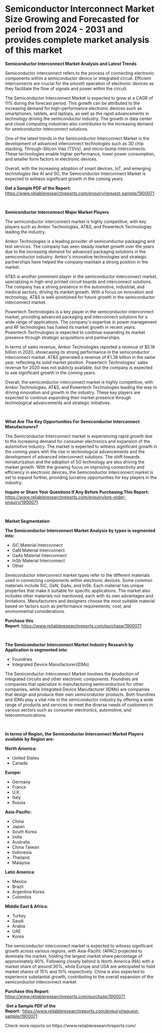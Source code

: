 <p><h1>Semiconductor Interconnect Market Size Growing and Forecasted for period from 2024 - 2031 and provides complete market analysis of this market</h1></p><p><strong>Semiconductor Interconnect Market Analysis and Latest Trends</strong></p>
<p><p>Semiconductor interconnect refers to the process of connecting electronic components within a semiconductor device or integrated circuit. Efficient interconnects are crucial for the smooth operation of electronic devices as they facilitate the flow of signals and power within the circuit.</p><p>The Semiconductor Interconnect Market is expected to grow at a CAGR of 11% during the forecast period. This growth can be attributed to the increasing demand for high-performance electronic devices such as smartphones, tablets, and laptops, as well as the rapid advancements in technology driving the semiconductor industry. The growth in data center and cloud computing industries also contributes to the increasing demand for semiconductor interconnect solutions.</p><p>One of the latest trends in the Semiconductor Interconnect Market is the development of advanced interconnect technologies such as 3D chip stacking, Through-Silicon Vias (TSVs), and micro-bump interconnects. These technologies enable higher performance, lower power consumption, and smaller form factors in electronic devices.</p><p>Overall, with the increasing adoption of smart devices, IoT, and emerging technologies like AI and 5G, the Semiconductor Interconnect Market is expected to witness significant growth in the coming years.</p></p>
<p><strong>Get a Sample PDF of the Report:&nbsp;</strong> <a href="https://www.reliableresearchreports.com/enquiry/request-sample/1900071">https://www.reliableresearchreports.com/enquiry/request-sample/1900071</a></p>
<p>&nbsp;</p>
<p><strong>Semiconductor Interconnect Major Market Players</strong></p>
<p><p>The semiconductor interconnect market is highly competitive, with key players such as Amkor Technologies, AT&S, and Powertech Technologies leading the industry. </p><p>Amkor Technologies is a leading provider of semiconductor packaging and test services. The company has seen steady market growth over the years due to the increasing demand for advanced packaging solutions in the semiconductor industry. Amkor's innovative technologies and strategic partnerships have helped the company maintain a strong position in the market.</p><p>AT&S is another prominent player in the semiconductor interconnect market, specializing in high-end printed circuit boards and interconnect solutions. The company has a strong presence in the automotive, industrial, and medical sectors, driving its market growth. With a focus on innovation and technology, AT&S is well-positioned for future growth in the semiconductor interconnect market.</p><p>Powertech Technologies is a key player in the semiconductor interconnect market, providing advanced packaging and interconnect solutions for a wide range of applications. The company's expertise in power management and RF technologies has fueled its market growth in recent years. Powertech Technologies is expected to continue expanding its market presence through strategic acquisitions and partnerships.</p><p>In terms of sales revenue, Amkor Technologies reported a revenue of $5.18 billion in 2020, showcasing its strong performance in the semiconductor interconnect market. AT&S generated a revenue of €1.38 billion in the same year, reflecting its solid market position. Powertech Technologies' sales revenue for 2020 was not publicly available, but the company is expected to see significant growth in the coming years.</p><p>Overall, the semiconductor interconnect market is highly competitive, with Amkor Technologies, AT&S, and Powertech Technologies leading the way in driving innovation and growth in the industry. These key players are expected to continue expanding their market presence through technological advancements and strategic initiatives.</p></p>
<p>&nbsp;</p>
<p><strong>What Are The Key Opportunities For Semiconductor Interconnect Manufacturers?</strong></p>
<p><p>The Semiconductor Interconnect market is experiencing rapid growth due to the increasing demand for consumer electronics and expansion of the automotive industry. The market is expected to witness significant growth in the coming years with the rise in technological advancements and the development of advanced interconnect solutions. The shift towards miniaturization and the adoption of 5G technology are also driving the market growth. With the growing focus on improving connectivity and efficiency in electronic devices, the Semiconductor Interconnect market is set to expand further, providing lucrative opportunities for key players in the industry.</p></p>
<p><strong>Inquire or Share Your Questions If Any Before Purchasing This Report:</strong> <a href="https://www.reliableresearchreports.com/enquiry/pre-order-enquiry/1900071">https://www.reliableresearchreports.com/enquiry/pre-order-enquiry/1900071</a></p>
<p>&nbsp;</p>
<p><strong>Market Segmentation</strong></p>
<p><strong>The Semiconductor Interconnect Market Analysis by types is segmented into:</strong></p>
<p><ul><li>SiC Material Interconnect</li><li>GaN Material Interconnect</li><li>GaAs Material Interconnect</li><li>InSb Material Interconnect</li><li>Other</li></ul></p>
<p><p>Semiconductor interconnect market types refer to the different materials used in connecting components within electronic devices. Some common materials include SiC, GaN, GaAs, and InSb. Each material has unique properties that make it suitable for specific applications. The market also includes other materials not mentioned, each with its own advantages and limitations. Manufacturers and designers choose the most suitable material based on factors such as performance requirements, cost, and environmental considerations.</p></p>
<p><strong>Purchase this Report:&nbsp;</strong><a href="https://www.reliableresearchreports.com/purchase/1900071">https://www.reliableresearchreports.com/purchase/1900071</a></p>
<p>&nbsp;</p>
<p><strong>The Semiconductor Interconnect Market Industry Research by Application is segmented into:</strong></p>
<p><ul><li>Foundries</li><li>Integrated Device Manufacturer(IDMs)</li></ul></p>
<p><p>The Semiconductor Interconnect Market involves the production of integrated circuits and other electronic components. Foundries are companies that specialize in manufacturing semiconductors for other companies, while Integrated Device Manufacturer (IDMs) are companies that design and produce their own semiconductor products. Both foundries and IDMs play a vital role in the semiconductor industry by offering a wide range of products and services to meet the diverse needs of customers in various sectors such as consumer electronics, automotive, and telecommunications.</p></p>
<p>&nbsp;</p>
<p><strong>In terms of Region, the Semiconductor Interconnect Market Players available by Region are:</strong></p>
<p>
    <p> <strong> North America: </strong>
        <ul>
            <li>United States</li>
            <li>Canada</li>
        </ul>
        </p> 
    <p> <strong> Europe: </strong>
        <ul>
            <li>Germany</li>
            <li>France</li>
            <li>U.K.</li>
            <li>Italy</li>
            <li>Russia</li>
        </ul>
        </p> 
    <p> <strong> Asia-Pacific: </strong>
        <ul>
            <li>China</li>
            <li>Japan</li>
            <li>South Korea</li>
            <li>India</li>
            <li>Australia</li>
            <li>China Taiwan</li>
            <li>Indonesia</li>
            <li>Thailand</li>
            <li>Malaysia</li>
        </ul>
        </p> 
    <p> <strong> Latin America: </strong>
        <ul>
            <li>Mexico</li>
            <li>Brazil</li>
            <li>Argentina Korea</li>
            <li>Colombia</li>
        </ul>
        </p> 
    <p> <strong> Middle East & Africa: </strong>
        <ul>
            <li>Turkey</li>
            <li>Saudi</li>
            <li>Arabia</li>
            <li>UAE</li>
            <li>Korea</li>
        </ul>
    </p>
    </p>
<p><p>The semiconductor interconnect market is expected to witness significant growth across various regions, with Asia-Pacific (APAC) projected to dominate the market, holding the largest market share percentage of approximately 40%. Following closely behind is North America (NA) with a market share of around 30%, while Europe and USA are anticipated to hold market shares of 15% and 10% respectively. China is also expected to experience substantial growth, contributing to the overall expansion of the semiconductor interconnect market.</p></p>
<p><strong>Purchase this Report: </strong><a href="https://www.reliableresearchreports.com/purchase/1900071">https://www.reliableresearchreports.com/purchase/1900071</a></p>
<p>&nbsp;<strong>Get a Sample PDF of the Report:&nbsp;&nbsp;</strong><a href="https://www.reliableresearchreports.com/enquiry/request-sample/1900071">https://www.reliableresearchreports.com/enquiry/request-sample/1900071</a></p>
<p><strong></strong></p>
<p>Check more reports on https://www.reliableresearchreports.com/</p>